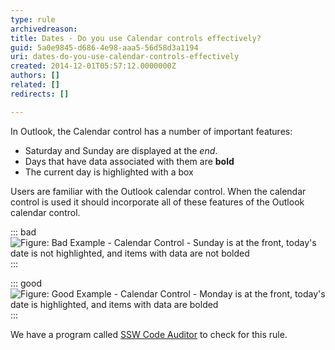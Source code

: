 ```yaml
---
type: rule
archivedreason: 
title: Dates - Do you use Calendar controls effectively?
guid: 5a0e9845-d686-4e98-aaa5-56d58d3a1194
uri: dates-do-you-use-calendar-controls-effectively
created: 2014-12-01T05:57:12.0000000Z
authors: []
related: []
redirects: []

---
```


In Outlook, the Calendar control has a number of important features:

* Saturday and Sunday are displayed at the *end*.
* Days that have data associated with them are  **bold**
* The current day is highlighted with a box


<!--endintro-->

Users are familiar with the Outlook calendar control. When the calendar control 
is used it should incorporate all of these features of the Outlook calendar control.

::: bad  
![Figure: Bad Example - Calendar Control - Sunday is at the front, today's date is  
not highlighted, and items with data are not bolded](../../assets/CalendarControlBad.gif)  
:::

::: good  
![Figure: Good Example - Calendar Control - Monday is at the front, today's date 
is highlighted, and items with data are bolded](../../assets/CalendarControlGood.gif)
:::
                                                
We have a program called [SSW Code Auditor](http://www.ssw.com.au/ssw/CodeAuditor/) 
to check for this rule.
